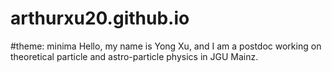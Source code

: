 # arthurxu20.github.io

#theme: minima Hello, my name is Yong Xu, and I am a postdoc working on theoretical particle and astro-particle physics in JGU Mainz.

